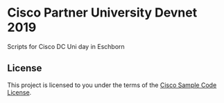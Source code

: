# Cisco Partner University Devnet 2019

Scripts for Cisco DC Uni day in Eschborn

## License

This project is licensed to you under the terms of the [Cisco Sample
Code License](./LICENSE).


